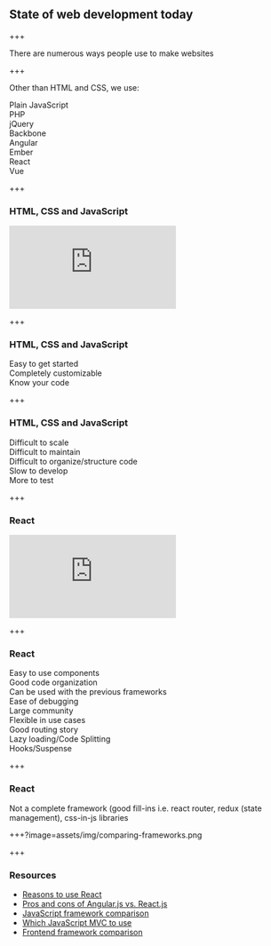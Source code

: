 ## State of web development today

+++

There are numerous ways people use to make websites

+++

Other than HTML and CSS, we use:

<div class="align-points">
	<span class="fragment">
		<i class="fa fa-tag"></i> Plain JavaScript
	</span><br/>
	<span class="fragment">
		<i class="fa fa-tag"></i> PHP
	</span><br/>
	<span class="fragment">
		<i class="fa fa-tag"></i> jQuery
	</span><br/>
	<span class="fragment">
		<i class="fa fa-tag"></i> Backbone
	</span><br/>
	<span class="fragment">
		<i class="fa fa-tag"></i> Angular
	</span><br/>
	<span class="fragment">
		<i class="fa fa-tag"></i> Ember
	</span><br/>
	<span class="fragment">
		<i class="fa fa-tag"></i> React
	</span><br/>
	<span class="fragment">
		<i class="fa fa-tag"></i> Vue
	</span><br/>
</div>

+++

### HTML, CSS and JavaScript

<iframe
	class="jsfiddle"
	src="https://jsfiddle.net/mjw56/x1daq8by/embedded/js,html,css,result/dark/"
	allowfullscreen="allowfullscreen"
	frameborder="0">
</iframe>

+++

### HTML, CSS and JavaScript

<div class="align-points">
	<span class="fragment">
		<i class="fa fa-check"></i> Easy to get started
	</span><br/>
	<span class="fragment">
		<i class="fa fa-check"></i> Completely customizable
	</span><br/>
	<span class="fragment">
		<i class="fa fa-check"></i> Know your code
	</span><br/>
</div>

+++

### HTML, CSS and JavaScript

<div class="align-points">
	<span class="fragment">
		<i class="fa fa-close"></i> Difficult to scale
	</span><br/>
	<span class="fragment">
		<i class="fa fa-close"></i> Difficult to maintain
	</span><br/>
	<span class="fragment">
		<i class="fa fa-close"></i> Difficult to organize/structure code
	</span><br/>
	<span class="fragment">
		<i class="fa fa-close"></i> Slow to develop
	</span><br/>
	<span class="fragment">
		<i class="fa fa-close"></i> More to test
	</span><br/>
</div>

+++

### React

<iframe
	class="jsfiddle"
	src="https://jsfiddle.net/mjw56/prmb65L0/embedded/js,html,css,result/dark/"
	allowfullscreen="allowfullscreen"
	frameborder="0">
</iframe>

+++

### React

<div class="align-points">
	<span class="fragment">
		<i class="fa fa-check"></i> Easy to use components
	</span><br/>
	<span class="fragment">
		<i class="fa fa-check"></i> Good code organization
	</span><br/>
	<span class="fragment">
		<i class="fa fa-check"></i> Can be used with the previous frameworks
	</span><br/>
	<span class="fragment">
		<i class="fa fa-check"></i> Ease of debugging
	</span><br/>
	<span class="fragment">
		<i class="fa fa-check"></i> Large community
	</span><br/>
	<span class="fragment">
		<i class="fa fa-check"></i> Flexible in use cases
	</span><br/>
	<span class="fragment">
		<i class="fa fa-check"></i> Good routing story
	</span><br/>
	<span class="fragment">
		<i class="fa fa-check"></i> Lazy loading/Code Splitting
	</span><br/>
	<span class="fragment">
		<i class="fa fa-check"></i> Hooks/Suspense
	</span><br/>
</div>

+++

### React

<div class="align-points">
	<span class="fragment">
		<i class="fa fa-close"></i> Not a complete framework (good fill-ins i.e. react router, redux (state management), css-in-js libraries
	</span><br/>
</div>

+++?image=assets/img/comparing-frameworks.png

+++

### Resources

- [Reasons to use React](https://blog.syncano.io/reactjs-reasons-why-part-1/)
- [Pros and cons of Angular.js vs. React.js](https://erminesoft.com/what-are-the-pros-and-cons-of-angularjs-vs-reactjs/)
- [JavaScript framework comparison](https://www.airpair.com/js/javascript-framework-comparison)
- [Which JavaScript MVC to use](https://erminesoft.com/what-are-the-pros-and-cons-of-angularjs-vs-reactjs/)
- [Frontend framework comparison](http://stateofjs.com/2016/frontend/)
